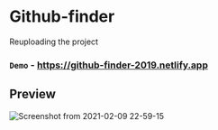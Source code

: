 # Github-finder
Reuploading the project
### `Demo` - https://github-finder-2019.netlify.app

## Preview

![Screenshot from 2021-02-09 22-59-15](https://user-images.githubusercontent.com/53392598/107402957-922aa980-6b2a-11eb-84d1-695c3f38a80f.png)
